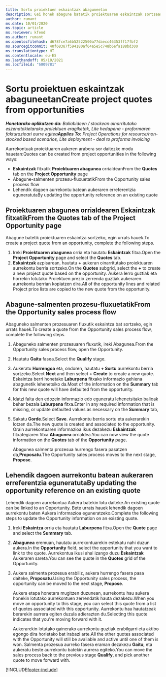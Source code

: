 ```yaml
---
title: Sortu proiektuen eskaintzak abaguneetan
description: Gai honek abagune batetik proiektuaren eskaintzak sortzeari buruzko informazioa ematen du.
author: rumant
ms.date: 10/01/2020
ms.topic: article
ms.reviewer: kfend
ms.author: rumant
ms.openlocfilehash: d678fce7a6b52522500a77daecc46353ff17fbf2
ms.sourcegitcommit: 40f68387f594180af64a5e5c748b6efa188bd300
ms.translationtype: HT
ms.contentlocale: eu-ES
ms.lasthandoff: 05/10/2021
ms.locfileid: "6009781"
---
```

# <a name="create-project-quotes-from-opportunities"></a><span data-ttu-id="cb939-103">Sortu proiektuen eskaintzak abaguneetan</span><span class="sxs-lookup"><span data-stu-id="cb939-103">Create project quotes from opportunities</span></span>

<span data-ttu-id="cb939-104">_**Honetarako aplikatzen da:** Baliabideen / stockean oinarritutako eszenatokietarako proiektuen eragiketak, Lite hedapena - proformaren fakturazioari aurre egitea_</span><span class="sxs-lookup"><span data-stu-id="cb939-104">_**Applies To:** Project Operations for resource/non-stocked based scenarios, Lite deployment - deal to proforma invoicing_</span></span>

<span data-ttu-id="cb939-105">Aurrekontuak proiektuaren aukeren arabera sor daitezke modu hauetan:</span><span class="sxs-lookup"><span data-stu-id="cb939-105">Quotes can be created from project opportunities in the following ways:</span></span>

- <span data-ttu-id="cb939-106">**Eskaintzak** fitxatik **Proiektuaren abagunea** orrialdean</span><span class="sxs-lookup"><span data-stu-id="cb939-106">From the **Quotes** tab on the **Project Opportunity** page</span></span>
- <span data-ttu-id="cb939-107">Abagune-salmenten prozesu-fluxuetatik</span><span class="sxs-lookup"><span data-stu-id="cb939-107">From the Opportunity sales process flow</span></span>
- <span data-ttu-id="cb939-108">Lehendik dagoen aurrekontu batean aukeraren erreferentzia eguneratuta</span><span class="sxs-lookup"><span data-stu-id="cb939-108">By updating the opportunity reference on an existing quote</span></span>

## <a name="from-the-quotes-tab-of-the-project-opportunity-page"></a><span data-ttu-id="cb939-109">Proiektuaren abagunea orrialdearen Eskaintzak fitxatik</span><span class="sxs-lookup"><span data-stu-id="cb939-109">From the Quotes tab of the Project Opportunity page</span></span>

<span data-ttu-id="cb939-110">Abagune batetik proiektuaren eskaintza sortzeko, egin urrats hauek.</span><span class="sxs-lookup"><span data-stu-id="cb939-110">To create a project quote from an opportunity, complete the following steps.</span></span>

1. <span data-ttu-id="cb939-111">Ireki **Proiektuaren abagunea** orria eta hautatu **Eskaintzak** fitxa.</span><span class="sxs-lookup"><span data-stu-id="cb939-111">Open the **Project Opportunity** page and select the **Quotes** tab.</span></span> 
2. <span data-ttu-id="cb939-112">**Eskaintzak** azpisarean, hautatu **+** aukeran oinarritutako proiektuaren aurrekontu berria sortzeko.</span><span class="sxs-lookup"><span data-stu-id="cb939-112">On the **Quotes** subgrid, select the **+** to create a new project quote based on the opportunity.</span></span> <span data-ttu-id="cb939-113">Aukera lerro guztiak eta horrekin lotutako Proiektuen prezio zerrenda guztiak aukeraren aurrekontu berrian kopiatzen dira.</span><span class="sxs-lookup"><span data-stu-id="cb939-113">All of the opportunity lines and related Project price lists are copied to the new quote from the opportunity.</span></span>

## <a name="from-the-opportunity-sales-process-flow"></a><span data-ttu-id="cb939-114">Abagune-salmenten prozesu-fluxuetatik</span><span class="sxs-lookup"><span data-stu-id="cb939-114">From the Opportunity sales process flow</span></span>

<span data-ttu-id="cb939-115">Abaguneko salmenten prozesuaren fluxutik eskaintza bat sortzeko, egin urrats hauek.</span><span class="sxs-lookup"><span data-stu-id="cb939-115">To create a quote from the Opportunity sales process flow, complete the following steps.</span></span>

1. <span data-ttu-id="cb939-116">Abaguneko salmenten prozesuaren fluxutik, ireki Abagunea.</span><span class="sxs-lookup"><span data-stu-id="cb939-116">From the Opportunity sales process flow, open the Opportunity.</span></span>
2. <span data-ttu-id="cb939-117">Hautatu **Gaitu** fasea.</span><span class="sxs-lookup"><span data-stu-id="cb939-117">Select the **Qualify** stage.</span></span> 
3. <span data-ttu-id="cb939-118">Aukeratu **Hurrengoa** eta, ondoren, hautatu **+ Sortu** aurrekontu berria sortzeko.</span><span class="sxs-lookup"><span data-stu-id="cb939-118">Select **Next** and then select **+ Create** to create a new quote.</span></span> <span data-ttu-id="cb939-119">Eskaintza berri honetako **Laburpena** fitxako informazio gehiena abagunetik lehenetsiko da.</span><span class="sxs-lookup"><span data-stu-id="cb939-119">Most of the information on the **Summary** tab for this new quote will have defaulted from the opportunity.</span></span> 
4. <span data-ttu-id="cb939-120">Idatzi falta den edozein informazio edo eguneratu lehenetsitako balioak behar bezala **Laburpena** fitxa.</span><span class="sxs-lookup"><span data-stu-id="cb939-120">Enter in any required information that is missing, or update defaulted values as necessary on the **Summary** tab,</span></span>
5. <span data-ttu-id="cb939-121">Sakatu **Gorde**.</span><span class="sxs-lookup"><span data-stu-id="cb939-121">Select **Save**.</span></span> <span data-ttu-id="cb939-122">Aurrekontu berria sortu eta aukerarekin lotzen da.</span><span class="sxs-lookup"><span data-stu-id="cb939-122">The new quote is created and associated to the opportunity.</span></span> <span data-ttu-id="cb939-123">Orain aurrekontuaren informazioa ikus dezakezu **Eskaintzak** fitxategiaren fitxa **Abagunea** orrialdea.</span><span class="sxs-lookup"><span data-stu-id="cb939-123">You can now view the quote information on the **Quotes** tab of the **Opportunity** page.</span></span> 

   <span data-ttu-id="cb939-124">Abagunea salmenta prozesua hurrengo fasera pasatzen da,**Proposatu**.</span><span class="sxs-lookup"><span data-stu-id="cb939-124">The Opportunity sales process moves to the next stage, **Propose**.</span></span>


## <a name="by-updating-the-opportunity-reference-on-an-existing-quote"></a><span data-ttu-id="cb939-125">Lehendik dagoen aurrekontu batean aukeraren erreferentzia eguneratuta</span><span class="sxs-lookup"><span data-stu-id="cb939-125">By updating the opportunity reference on an existing quote</span></span>

<span data-ttu-id="cb939-126">Lehendik dagoen aurrekontua Aukera batekin lotu daiteke.</span><span class="sxs-lookup"><span data-stu-id="cb939-126">An existing quote can be linked to an Opportunity.</span></span> <span data-ttu-id="cb939-127">Bete urrats hauek lehendik dagoen aurrekontu baten Aukera informazioa eguneratzeko.</span><span class="sxs-lookup"><span data-stu-id="cb939-127">Complete the following steps to update the Opportunity information on an existing quote.</span></span>

1. <span data-ttu-id="cb939-128">Ireki **Eskaintza** orria eta hautatu **Laburpena** fitxa.</span><span class="sxs-lookup"><span data-stu-id="cb939-128">Open the **Quote** page and select the **Summary** tab.</span></span>
2. <span data-ttu-id="cb939-129">**Abagunea** eremuan, hautatu aurrekontuarekin estekatu nahi duzun aukera.</span><span class="sxs-lookup"><span data-stu-id="cb939-129">In the **Opportunity** field, select the opportunity that you want to link to the quote.</span></span> <span data-ttu-id="cb939-130">Aurrekontua ikusi ahal izango duzu **Eskaintzak** Aukeraren sareta.</span><span class="sxs-lookup"><span data-stu-id="cb939-130">You can see the quote in the **Quotes** grid of the Opportunity.</span></span> 
3. <span data-ttu-id="cb939-131">Aukera salmenta prozesua erabiliz, aukera hurrengo fasera pasa daiteke, **Proposatu**.</span><span class="sxs-lookup"><span data-stu-id="cb939-131">Using the Opportunity sales process, the opportunity can be moved to the next stage, **Propose**.</span></span> 

   <span data-ttu-id="cb939-132">Aukera etapa honetara mugitzen duzunean, aurrekontu hau aukera honekin lotutako aurrekontuen zerrendatik hauta dezakezu.</span><span class="sxs-lookup"><span data-stu-id="cb939-132">When you move an opportunity to this stage, you can select this quote from a list of quotes associated with this opportunity.</span></span> <span data-ttu-id="cb939-133">Aurrekontu hau hautatzeak berarekin aurrera egiten duzula adierazten du.</span><span class="sxs-lookup"><span data-stu-id="cb939-133">Selecting this quote indicates that you're moving forward with it.</span></span>

   <span data-ttu-id="cb939-134">Aukerarekin lotutako gainerako aurrekontu guztiak erabilgarri eta aktibo egongo dira horietako bat irabazi arte.</span><span class="sxs-lookup"><span data-stu-id="cb939-134">All the other quotes associated with the Opportunity will still be available and active until one of them is won.</span></span> <span data-ttu-id="cb939-135">Salmenta prozesua aurreko fasera eraman dezakezu **Gaitu**, eta aukeratu beste aurrekontu batekin aurrera egiteko.</span><span class="sxs-lookup"><span data-stu-id="cb939-135">You can move the sales process back to the previous stage **Qualify**, and pick another quote to move forward with.</span></span>


[!INCLUDE[footer-include](../includes/footer-banner.md)]